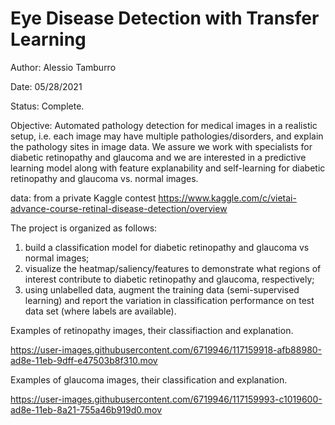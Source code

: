 # Eye Disease Detection with Transfer Learning

Author: Alessio Tamburro

Date: 05/28/2021

Status: Complete.

Objective:
Automated pathology detection for medical images in a realistic setup, i.e. each image may have multiple pathologies/disorders, and explain the pathology sites in  image data. We assure we work with specialists for diabetic retinopathy and glaucoma and we are interested in a predictive learning model along with feature explanability and self-learning for diabetic retinopathy and glaucoma vs. normal images.

data: from a private Kaggle contest https://www.kaggle.com/c/vietai-advance-course-retinal-disease-detection/overview

The project is organized as follows:
1. build a classification model for diabetic retinopathy and glaucoma vs normal images;
2. visualize the heatmap/saliency/features to demonstrate what regions of interest contribute to diabetic retinopathy and glaucoma, respectively;
3. using unlabelled data, augment the training data (semi-supervised learning) and report the variation in classification performance on test data set (where labels are available).

Examples of retinopathy images, their classifiaction and explanation.

https://user-images.githubusercontent.com/6719946/117159918-afb88980-ad8e-11eb-9dff-e47503b8f310.mov

Examples of glaucoma images, their classification and explanation.

https://user-images.githubusercontent.com/6719946/117159993-c1019600-ad8e-11eb-8a21-755a46b919d0.mov


